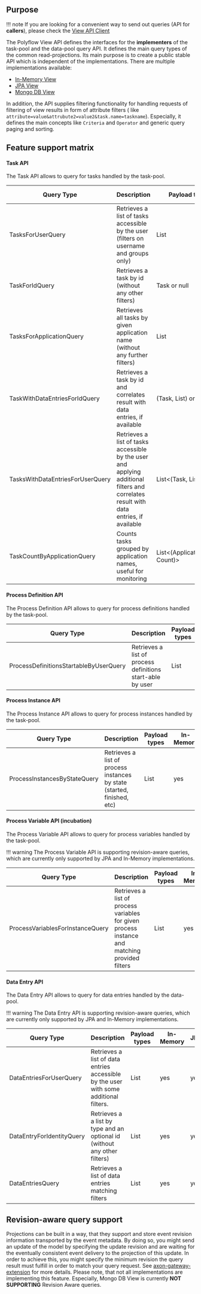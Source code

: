 ## Purpose

!!! note
    If you are looking for a convenient way to send out queries (API for **callers**), please check the [View API Client](view-api-client.md)

The Polyflow View API defines the interfaces for the **implementers** of the task-pool and the data-pool query API. It defines the main query types of the 
common read-projections. Its main purpose is to create a public stable API which is independent of the implementations. There are multiple implementations 
available:

* [In-Memory View](view-simple.md)
* [JPA View](view-jpa.md)
* [Mongo DB View](view-mongo.md)

In addition, the API supplies filtering functionality for handling requests of filtering of view results in form of attribute filters (
like `attribute=value&attrubute2=value2&task.name=taskname`). Especially, it defines the main concepts like `Criteria` and `Operator`
and generic query paging and sorting.

## Feature support matrix

#### Task API

The Task API allows to query for tasks handled by the task-pool.

| Query Type                       | Description                                                                                                                            | Payload types                   | In-Memory | JPA        | Mongo DB |
|----------------------------------|----------------------------------------------------------------------------------------------------------------------------------------|---------------------------------|-----------|------------|----------|
| TasksForUserQuery                | Retrieves a list of tasks accessible by the user (filters on username and groups only)                                                 | List<Task>                      | yes       | yes        | yes      |
| TaskForIdQuery                   | Retrieves a task by id (without any other filters)                                                                                     | Task or null                    | yes       | yes        | yes      |
| TasksForApplicationQuery         | Retrieves all tasks by given application name (without any further filters)                                                            | List<Task>                      | yes       | yes        | yes      |
| TaskWithDataEntriesForIdQuery    | Retrieves a task by id and correlates result with data entries, if available                                                           | (Task, List<DataEntry>) or null | yes       | yes        | yes      |
| TasksWithDataEntriesForUserQuery | Retrieves a list of tasks accessible by the user and applying additional filters and correlates result with data entries, if available | List<(Task, List<DataEntry>)    | yes       | incubation | yes      |
| TaskCountByApplicationQuery      | Counts tasks grouped by application names, useful for monitoring                                                                       | List<(ApplicationName, Count)>  | yes       | no         | yes      |
 

#### Process Definition API

The Process Definition API allows to query for process definitions handled by the task-pool.

| Query Type                              | Description                                                | Payload types           | In-Memory | JPA   | Mongo DB |
|-----------------------------------------|------------------------------------------------------------|-------------------------|-----------|-------|----------|
| ProcessDefinitionsStartableByUserQuery  | Retrieves a list of process definitions start-able by user | List<ProcessDefinition> | yes       | yes   | yes      |


#### Process Instance API

The Process Instance API allows to query for process instances handled by the task-pool.

| Query Type                    | Description                                                             | Payload types         | In-Memory | JPA   | Mongo DB |
|-------------------------------|-------------------------------------------------------------------------|-----------------------|-----------|-------|----------|
| ProcessInstancesByStateQuery  | Retrieves a list of process instances by state (started, finished, etc) | List<ProcessInstance> | yes       | yes   | no       |


#### Process Variable API (incubation)

The Process Variable API allows to query for process variables handled by the task-pool.

!!! warning
    The Process Variable API is supporting revision-aware queries, which are currently only supported by JPA and In-Memory implementations.  

| Query Type                       | Description                                                                                    | Payload types         | In-Memory | JPA | Mongo DB |
|----------------------------------|------------------------------------------------------------------------------------------------|-----------------------|-----------|-----|----------|
| ProcessVariablesForInstanceQuery | Retrieves a list of process variables for given process instance and matching provided filters | List<ProcessVariable> | yes       | no  | no       |


#### Data Entry API

The Data Entry API allows to query for data entries handled by the data-pool.

!!! warning
    The Data Entry API is supporting revision-aware queries, which are currently only supported by JPA and In-Memory implementations.


| Query Type                    | Description                                                                           | Payload types   | In-Memory | JPA   | Mongo DB |
|-------------------------------|---------------------------------------------------------------------------------------|-----------------|-----------|-------|----------|
| DataEntriesForUserQuery       | Retrieves a list of data entries accessible by the user with some additional filters. | List<DataEntry> | yes       | yes   | yes      |
| DataEntryForIdentityQuery     | Retrieves a a list by type and an optional id (without any other filters)             | List<DataEntry> | yes       | yes   | yes      |
| DataEntriesQuery              | Retrieves a list of data entries matching filters                                     | List<DataEntry> | yes       | yes   | yes      |


## Revision-aware query support

Projections can be built in a way, that they support and store event revision information transported by the event metadata. By doing so, you might send an
update of the model by specifying the update revision and are waiting for the eventually consistent event delivery to the projection of this update.
In order to achieve this, you might specify the minimum revision the query result must fulfill in order to match your query request. See [axon-gateway-extension](https://github.com/holixon/axon-gateway-extension)
for more details. Please note, that not all implementations are implementing this feature. Especially, Mongo DB View is currently **NOT SUPPORTING** Revision Aware queries. 


